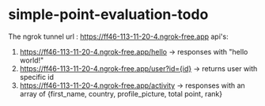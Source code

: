 # simple-point-evaluation-todo
The ngrok tunnel url :  https://ff46-113-11-20-4.ngrok-free.app
api's:
1.  https://ff46-113-11-20-4.ngrok-free.app/hello           -> responses with "hello world!"
2.  https://ff46-113-11-20-4.ngrok-free.app/user?id={id}    -> returns user with specific id
3.  https://ff46-113-11-20-4.ngrok-free.app/activity        -> responses with an array of {first_name, country, profile_picture, total point, rank}
